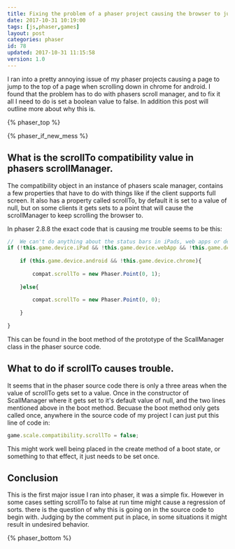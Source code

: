 ```yaml
---
title: Fixing the problem of a phaser project causing the browser to jump to the top of a page on mobile.
date: 2017-10-31 10:19:00
tags: [js,phaser,games]
layout: post
categories: phaser
id: 78
updated: 2017-10-31 11:15:58
version: 1.0
---
```


I ran into a pretty annoying issue of my phaser projects causing a page to jump to the top of a page when scrolling down in chrome for android. I found that the problem has to do with phasers scroll manager, and to fix it all I need to do is set a boolean value to false. In addition this post will outline more about why this is.

<!-- more -->

{% phaser_top %}

{% phaser_if_new_mess %}

## What is the scrollTo compatibility value in phasers scrollManager.

The compatibility object in an instance of phasers scale manager, contains a few properties that have to do with things like if the client supports full screen. It also has a property called scrollTo, by default it is set to a value of null, but on some clients it gets sets to a point that will cause the scrollManager to keep scrolling the browser to.

In phaser 2.8.8 the exact code that is causing me trouble seems to be this:

```js
//  We can't do anything about the status bars in iPads, web apps or desktops
if (!this.game.device.iPad && !this.game.device.webApp && !this.game.device.desktop){
 
    if (this.game.device.android && !this.game.device.chrome){
 
        compat.scrollTo = new Phaser.Point(0, 1);
 
    }else{
 
        compat.scrollTo = new Phaser.Point(0, 0);
 
    }
 
}
```

This can be found in the boot method of the prototype of the ScallManager class in the phaser source code.

## What to do if scrollTo causes trouble.

It seems that in the phaser source code there is only a three areas when the value of scrollTo gets set to a value. Once in the constructor of ScallManager where it gets set to it's default value of null, and the two lines mentioned above in the boot method. Becuase the boot method only gets called once, anywhere in the source code of my project I can just put this line of code in:

```js
game.scale.compatibility.scrollTo = false;
```

This might work well being placed in the create method of a boot state, or something to that effect, it just needs to be set once.

## Conclusion

This is the first major issue I ran into phaser, it was a simple fix. However in some cases setting scrollTo to false at run time might cause a regression of sorts. there is the question of why this is going on in the source code to begin with. Judging by the comment put in place, in some situations it might result in undesired behavior.

{% phaser_bottom %}